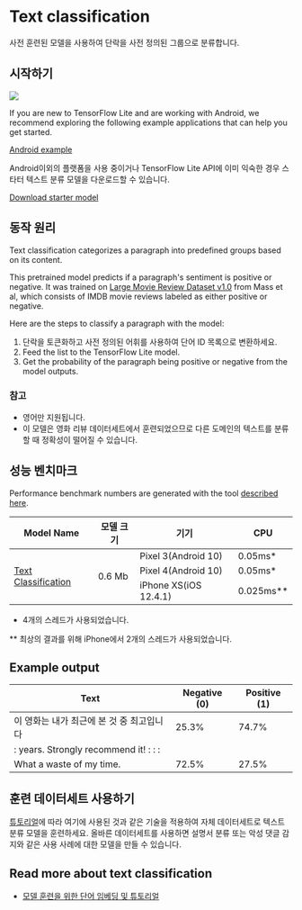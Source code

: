 # Text classification

사전 훈련된 모델을 사용하여 단락을 사전 정의된 그룹으로 분류합니다.

## 시작하기


<img src="images/screenshot.gif" class="attempt-right" style="max-width: 300px">

If you are new to TensorFlow Lite and are working with Android, we recommend exploring the following example applications that can help you get started.

<a class="button button-primary" href="https://github.com/tensorflow/examples/tree/master/lite/examples/text_classification/android">Android example</a>

Android이외의 플랫폼을 사용 중이거나 TensorFlow Lite API에 이미 익숙한 경우 스타터 텍스트 분류 모델을 다운로드할 수 있습니다.

<a class="button button-primary" href="https://storage.googleapis.com/download.tensorflow.org/models/tflite/text_classification/text_classification_v2.tflite">Download starter model</a>

## 동작 원리

Text classification categorizes a paragraph into predefined groups based on its content.

This pretrained model predicts if a paragraph's sentiment is positive or negative. It was trained on [Large Movie Review Dataset v1.0](http://ai.stanford.edu/~amaas/data/sentiment/) from Mass et al, which consists of IMDB movie reviews labeled as either positive or negative.

Here are the steps to classify a paragraph with the model:

1. 단락을 토큰화하고 사전 정의된 어휘를 사용하여 단어 ID 목록으로 변환하세요.
2. Feed the list to the TensorFlow Lite model.
3. Get the probability of the paragraph being positive or negative from the model outputs.

### 참고

- 영어만 지원됩니다.
- 이 모델은 영화 리뷰 데이터세트에서 훈련되었으므로 다른 도메인의 텍스트를 분류할 때 정확성이 떨어질 수 있습니다.

## 성능 벤치마크

Performance benchmark numbers are generated with the tool [described here](https://www.tensorflow.org/lite/performance/benchmarks).

<table>
  <thead>
    <tr>
      <th>Model Name</th>
      <th>모델 크기</th>
      <th>기기</th>
      <th>CPU</th>
    </tr>
  </thead>
  <tr>
    <td rowspan="3"><a href="https://storage.googleapis.com/download.tensorflow.org/models/tflite/text_classification/text_classification.tflite">Text Classification</a></td>
    <td rowspan="3">       0.6 Mb     </td>
    <td>Pixel 3(Android 10)</td>
    <td>0.05ms*</td>
  </tr>
   <tr>
     <td>Pixel 4(Android 10)</td>
    <td>0.05ms*</td>
  </tr>
   <tr>
     <td>iPhone XS(iOS 12.4.1)</td>
    <td>0.025ms** </td>
  </tr>
</table>

* 4개의 스레드가 사용되었습니다.

** 최상의 결과를 위해 iPhone에서 2개의 스레드가 사용되었습니다.

## Example output

Text | Negative (0) | Positive (1)
--- | --- | ---
이 영화는 내가 최근에 본 것 중 최고입니다 | 25.3% | 74.7%
: years. Strongly recommend it!              :              :              : |  |
What a waste of my time. | 72.5% | 27.5%

## 훈련 데이터세트 사용하기

[튜토리얼](https://github.com/tensorflow/examples/tree/master/tensorflow_examples/lite/model_maker/demo/text_classification.ipynb)에 따라 여기에 사용된 것과 같은 기술을 적용하여 자체 데이터세트로 텍스트 분류 모델을 훈련하세요. 올바른 데이터세트를 사용하면 설명서 분류 또는 악성 댓글 감지와 같은 사용 사례에 대한 모델을 만들 수 있습니다.

## Read more about text classification

- [모델 훈련을 위한 단어 임베딩 및 튜토리얼](https://www.tensorflow.org/tutorials/text/word_embeddings)
